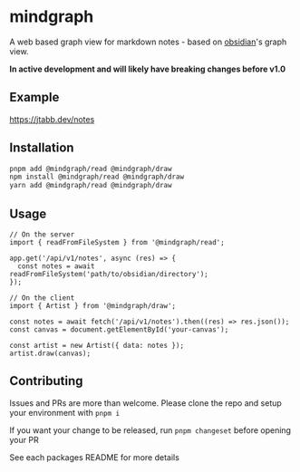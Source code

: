# mindgraph

A web based graph view for markdown notes - based on [obsidian](https://obsidian.md/)'s graph view.

**In active development and will likely have breaking changes before v1.0**

## Example

https://jtabb.dev/notes

## Installation

```sh
pnpm add @mindgraph/read @mindgraph/draw
npm install @mindgraph/read @mindgraph/draw
yarn add @mindgraph/read @mindgraph/draw
```

## Usage

```tsx
// On the server
import { readFromFileSystem } from '@mindgraph/read';

app.get('/api/v1/notes', async (res) => {
  const notes = await readFromFileSystem('path/to/obsidian/directory');
});

// On the client
import { Artist } from '@mindgraph/draw';

const notes = await fetch('/api/v1/notes').then((res) => res.json());
const canvas = document.getElementById('your-canvas');

const artist = new Artist({ data: notes });
artist.draw(canvas);
```

## Contributing

Issues and PRs are more than welcome. Please clone the repo and setup your environment with `pnpm i`

If you want your change to be released, run `pnpm changeset` before opening your PR

See each packages README for more details
